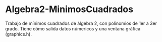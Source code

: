 # Algebra2-MinimosCuadrados
Trabajo de mínimos cuadrados de álgebra 2, con polinomios de 1er a 3er grado. 
Tiene cómo salida datos númericos y una ventana gráfica (graphics.h).
